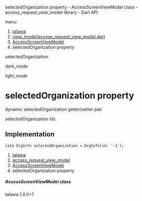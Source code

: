 




selectedOrganization property - AccessScreenViewModel class - access\_request\_view\_model library - Dart API







menu

1. [talawa](../../index.html)
2. [view\_model/access\_request\_view\_model.dart](../../file-___home_harshil_Desktop_open-source_palisadoes_talawa_lib_view_model_access_request_view_model/)
3. [AccessScreenViewModel](../../file-___home_harshil_Desktop_open-source_palisadoes_talawa_lib_view_model_access_request_view_model/AccessScreenViewModel-class.html)
4. selectedOrganization property

selectedOrganization


dark\_mode

light\_mode




# selectedOrganization property


dynamic
selectedOrganization
getter/setter pair

selectedOrganization list.


## Implementation

```
late OrgInfo selectedOrganization = OrgInfo(id: '-1');
```

 


1. [talawa](../../index.html)
2. [access\_request\_view\_model](../../file-___home_harshil_Desktop_open-source_palisadoes_talawa_lib_view_model_access_request_view_model/)
3. [AccessScreenViewModel](../../file-___home_harshil_Desktop_open-source_palisadoes_talawa_lib_view_model_access_request_view_model/AccessScreenViewModel-class.html)
4. selectedOrganization property

##### AccessScreenViewModel class





talawa
1.0.0+1






